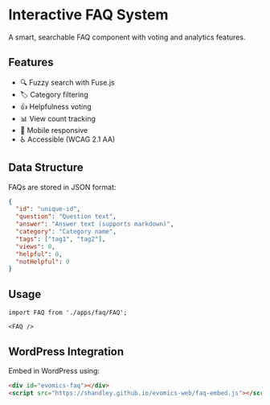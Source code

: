 # Interactive FAQ System

A smart, searchable FAQ component with voting and analytics features.

## Features

- 🔍 Fuzzy search with Fuse.js
- 🏷️ Category filtering
- 👍 Helpfulness voting
- 📊 View count tracking
- 📱 Mobile responsive
- ♿ Accessible (WCAG 2.1 AA)

## Data Structure

FAQs are stored in JSON format:

```json
{
  "id": "unique-id",
  "question": "Question text",
  "answer": "Answer text (supports markdown)",
  "category": "Category name",
  "tags": ["tag1", "tag2"],
  "views": 0,
  "helpful": 0,
  "notHelpful": 0
}
```

## Usage

```tsx
import FAQ from './apps/faq/FAQ';

<FAQ />
```

## WordPress Integration

Embed in WordPress using:

```html
<div id="evomics-faq"></div>
<script src="https://shandley.github.io/evomics-web/faq-embed.js"></script>
```